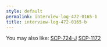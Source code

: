 ```yaml
---
style: default
permalink: interview-log-472-0165-b
title: interview-log-472-0165-b
---
```

You may also like:
[SCP-724-J](http://scp-wiki.net/scp-724-j)
[SCP-1172](http://scp-wiki.net/scp-1172)
